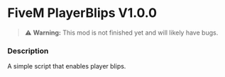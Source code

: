 # FiveM PlayerBlips V1.0.0
> :warning: **Warning:** This mod is not finished yet and will likely have bugs.

### Description
A simple script that enables player blips.
